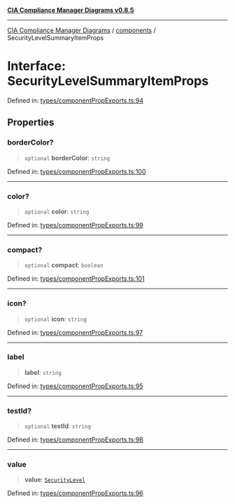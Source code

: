 [**CIA Compliance Manager Diagrams v0.8.5**](../../README.md)

***

[CIA Compliance Manager Diagrams](../../modules.md) / [components](../README.md) / SecurityLevelSummaryItemProps

# Interface: SecurityLevelSummaryItemProps

Defined in: [types/componentPropExports.ts:94](https://github.com/Hack23/cia-compliance-manager/blob/b7c3bc9644fb5b9d82b5b184ba290206da25104b/src/types/componentPropExports.ts#L94)

## Properties

### borderColor?

> `optional` **borderColor**: `string`

Defined in: [types/componentPropExports.ts:100](https://github.com/Hack23/cia-compliance-manager/blob/b7c3bc9644fb5b9d82b5b184ba290206da25104b/src/types/componentPropExports.ts#L100)

***

### color?

> `optional` **color**: `string`

Defined in: [types/componentPropExports.ts:99](https://github.com/Hack23/cia-compliance-manager/blob/b7c3bc9644fb5b9d82b5b184ba290206da25104b/src/types/componentPropExports.ts#L99)

***

### compact?

> `optional` **compact**: `boolean`

Defined in: [types/componentPropExports.ts:101](https://github.com/Hack23/cia-compliance-manager/blob/b7c3bc9644fb5b9d82b5b184ba290206da25104b/src/types/componentPropExports.ts#L101)

***

### icon?

> `optional` **icon**: `string`

Defined in: [types/componentPropExports.ts:97](https://github.com/Hack23/cia-compliance-manager/blob/b7c3bc9644fb5b9d82b5b184ba290206da25104b/src/types/componentPropExports.ts#L97)

***

### label

> **label**: `string`

Defined in: [types/componentPropExports.ts:95](https://github.com/Hack23/cia-compliance-manager/blob/b7c3bc9644fb5b9d82b5b184ba290206da25104b/src/types/componentPropExports.ts#L95)

***

### testId?

> `optional` **testId**: `string`

Defined in: [types/componentPropExports.ts:98](https://github.com/Hack23/cia-compliance-manager/blob/b7c3bc9644fb5b9d82b5b184ba290206da25104b/src/types/componentPropExports.ts#L98)

***

### value

> **value**: [`SecurityLevel`](../../index/type-aliases/SecurityLevel.md)

Defined in: [types/componentPropExports.ts:96](https://github.com/Hack23/cia-compliance-manager/blob/b7c3bc9644fb5b9d82b5b184ba290206da25104b/src/types/componentPropExports.ts#L96)
